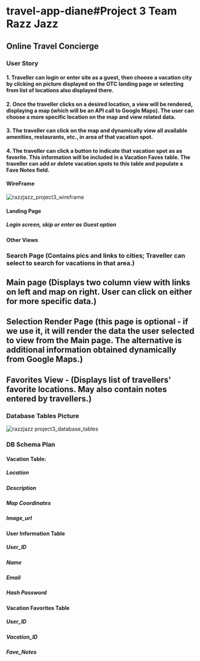 # travel-app-diane#Project 3  Team Razz Jazz
## Online Travel Concierge

### User Story
#### 1. Traveller can login or enter site as a guest, then choose a vacation city by clicking on picture displayed on the OTC landing page or selecting from list of locations also displayed there.
#### 2. Once the traveller clicks on a desired location, a view will be rendered, displaying a map (which will be an API call to Google Maps).  The user can choose a more specific location on the map and view related data.
#### 3. The traveller can click on the map and dynamically view all available amenities, restaurants, etc., in area of that vacation spot.
#### 4. The traveller can click a button to indicate that vacation spot as as favorite. This information will be included in a Vacation Faves table.  The traveller can add or delete vacation spots to this table and populate a Fave Notes field.

#### WireFrame
![razzjazz_project3_wireframe](https://user-images.githubusercontent.com/36650186/39771096-029cca18-52bf-11e8-8de4-07ef63448a91.png)


#### Landing Page
##### Login screen, skip or enter as Guest option

#### Other Views
###  Search Page (Contains pics and links to cities; Traveller can select to search for vacations in that area.)
##   Main page (Displays two column view with links on left and map on right.  User can click on either for more specific data.)
##   Selection Render Page (this page is optional - if we use it, it will render the data the user selected to view from the Main page. The alternative is additional information obtained dynamically from Google Maps.)
##   Favorites View - (Displays list of travellers' favorite locations.  May also contain notes entered by travellers.)

### Database Tables Picture
![razzjazz project3_database_tables](https://user-images.githubusercontent.com/36650186/39771493-67c8cf08-52c0-11e8-95b6-2fa3348127ca.png)

### DB Schema Plan
#### Vacation Table:
##### Location
##### Description
##### Map Coordinates
##### Image_url

#### User Information Table
##### User_ID
##### Name
##### Email
##### Hash Password

#### Vacation Favorites Table
##### User_ID
##### Vacation_ID
##### Fave_Notes



